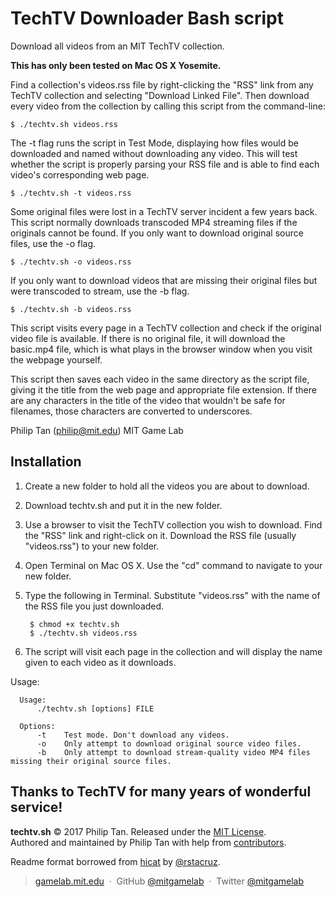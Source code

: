 # TechTV Downloader Bash script

Download all videos from an MIT TechTV collection.

**This has only been tested on Mac OS X Yosemite.**

Find a collection's videos.rss file by right-clicking the "RSS" link from any TechTV collection and selecting "Download Linked File". Then download every video from the collection by calling this script from the command-line:

    $ ./techtv.sh videos.rss
    
The -t flag runs the script in Test Mode, displaying how files would be downloaded and named without downloading any video. This will test whether the script is properly parsing your RSS file and is able to find each video's corresponding web page.

    $ ./techtv.sh -t videos.rss
    
Some original files were lost in a TechTV server incident a few years back. This script normally downloads transcoded MP4 streaming files if the originals cannot be found. If you only want to download original source files, use the -o flag.

    $ ./techtv.sh -o videos.rss
    
If you only want to download videos that are missing their original files but were transcoded to stream, use the -b flag.

    $ ./techtv.sh -b videos.rss

This script visits every page in a TechTV collection and check if the original video file is available. If there is no original file, it will download the basic.mp4 file, which is what plays in the browser window when you visit the webpage yourself.

This script then saves each video in the same directory as the script file, giving it the title from the web page and appropriate file extension. If there are any characters in the title of the video that wouldn't be safe for filenames, those characters are converted to underscores.

Philip Tan (philip@mit.edu)
MIT Game Lab

Installation
------------

1. Create a new folder to hold all the videos you are about to download.
2. Download techtv.sh and put it in the new folder.
3. Use a browser to visit the TechTV collection you wish to download. Find the "RSS" link and right-click on it. Download the RSS file (usually "videos.rss") to your new folder.
3. Open Terminal on Mac OS X. Use the "cd" command to navigate to your new folder.
4. Type the following in Terminal. Substitute "videos.rss" with the name of the RSS file you just downloaded.

        $ chmod +x techtv.sh
        $ ./techtv.sh videos.rss

5. The script will visit each page in the collection and will display the name given to each video as it downloads.

Usage:

      Usage:
          ./techtv.sh [options] FILE

      Options:
          -t    Test mode. Don't download any videos.
          -o    Only attempt to download original source video files.
          -b    Only attempt to download stream-quality video MP4 files missing their original source files.


Thanks to TechTV for many years of wonderful service!
------

**techtv.sh** © 2017 Philip Tan. Released under the [MIT License].<br>
Authored and maintained by Philip Tan with help from [contributors].

Readme format borrowed from [hicat](https://github.com/rstacruz/hicat/blob/master/Readme.md) by [@rstacruz](https://github.com/rstacruz).

> [gamelab.mit.edu](http://gamelab.mit.edu/) &nbsp;&middot;&nbsp;
> GitHub [@mitgamelab](https://github.com/mitgamelab) &nbsp;&middot;&nbsp;
> Twitter [@mitgamelab](https://twitter.com/mitgamelab)

[MIT License]: http://mit-license.org/
[contributors]: http://github.com/mitgamelab/techtv/contributors
